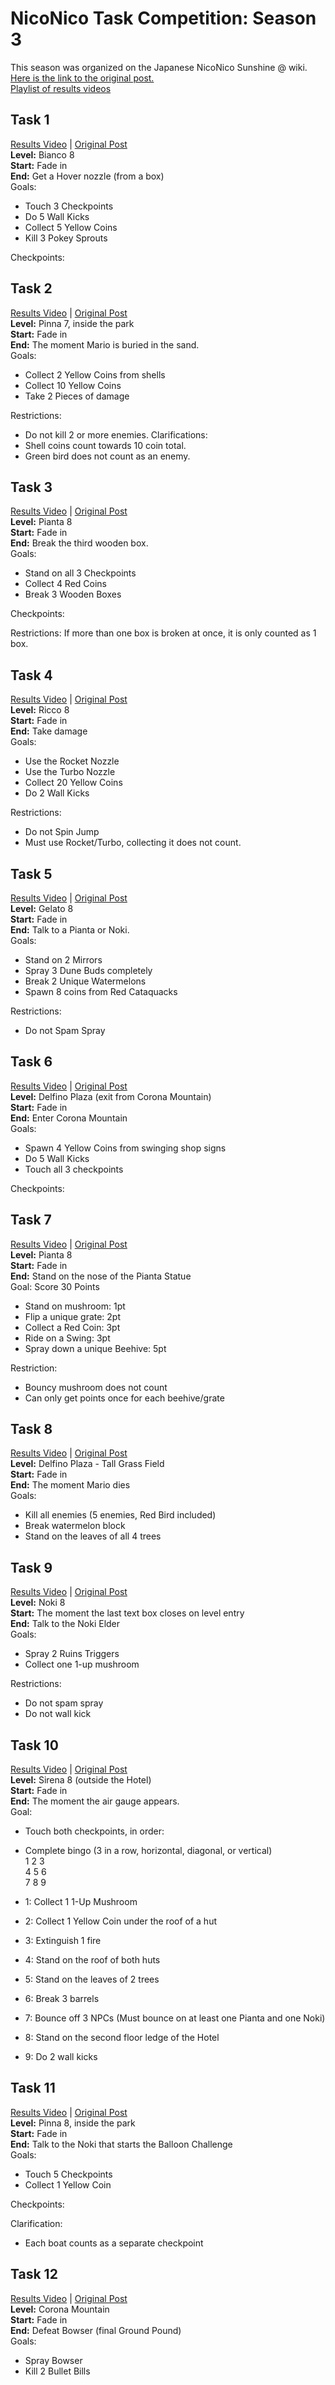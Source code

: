 # NicoNico Task Competition: Season 3
This season was organized on the Japanese NicoNico Sunshine @ wiki.  
[Here is the link to the original post.](https://www49.atwiki.jp/mario-sunshine/pages/55.html)  
[Playlist of results videos](https://www.youtube.com/playlist?list=PLDQn8zHkFza_ZYg-3JZ49zolusjHfd_Sl)  

## Task 1
[Results Video](https://www.youtube.com/watch?v=J2990GFnp1w) | [Original Post](https://www49.atwiki.jp/mario-sunshine/pages/56.html)  
**Level:** Bianco 8  
**Start:** Fade in  
**End:** Get a Hover nozzle (from a box)  
Goals:  
* Touch 3 Checkpoints
* Do 5 Wall Kicks
* Collect 5 Yellow Coins
* Kill 3 Pokey Sprouts

Checkpoints:  


## Task 2
[Results Video](https://www.youtube.com/watch?v=XJRG1XwBVKQ) | [Original Post](https://www49.atwiki.jp/mario-sunshine/pages/57.html)  
**Level:** Pinna 7, inside the park  
**Start:** Fade in  
**End:** The moment Mario is buried in the sand.  
Goals: 
* Collect 2 Yellow Coins from shells
* Collect 10 Yellow Coins
* Take 2 Pieces of damage

Restrictions:
* Do not kill 2 or more enemies.
Clarifications:
* Shell coins count towards 10 coin total.
* Green bird does not count as an enemy.

## Task 3
[Results Video](https://www.youtube.com/watch?v=kRektHl0wz8) | [Original Post](https://www49.atwiki.jp/mario-sunshine/pages/58.html)  
**Level:** Pianta 8  
**Start:** Fade in  
**End:** Break the third wooden box.  
Goals: 
* Stand on all 3 Checkpoints
* Collect 4 Red Coins
* Break 3 Wooden Boxes

Checkpoints:

Restrictions:
If more than one box is broken at once, it is only counted as 1 box.

## Task 4
[Results Video](https://www.youtube.com/watch?v=ide_kS6F7AY) | [Original Post](https://www49.atwiki.jp/mario-sunshine/pages/59.html)  
**Level:** Ricco 8  
**Start:** Fade in  
**End:** Take damage  
Goals: 
* Use the Rocket Nozzle
* Use the Turbo Nozzle
* Collect 20 Yellow Coins
* Do 2 Wall Kicks

Restrictions:
* Do not Spin Jump
* Must use Rocket/Turbo, collecting it does not count.

## Task 5
[Results Video](https://www.youtube.com/watch?v=iahRVgwnJj4) | [Original Post](https://www49.atwiki.jp/mario-sunshine/pages/60.html)  
**Level:** Gelato 8  
**Start:** Fade in  
**End:** Talk to a Pianta or Noki.  
Goals: 
* Stand on 2 Mirrors
* Spray 3 Dune Buds completely
* Break 2 Unique Watermelons
* Spawn 8 coins from Red Cataquacks

Restrictions:
* Do not Spam Spray

## Task 6
[Results Video](https://www.youtube.com/watch?v=yK8JkVNSrUI) | [Original Post](https://www49.atwiki.jp/mario-sunshine/pages/61.html)  
**Level:** Delfino Plaza (exit from Corona Mountain)  
**Start:** Fade in  
**End:** Enter Corona Mountain  
Goals: 
* Spawn 4 Yellow Coins from swinging shop signs
* Do 5 Wall Kicks
* Touch all 3 checkpoints

Checkpoints:


## Task 7
[Results Video](https://www.youtube.com/watch?v=I6FJ3xZH-SA) | [Original Post](https://www49.atwiki.jp/mario-sunshine/pages/62.html)  
**Level:** Pianta 8  
**Start:** Fade in  
**End:** Stand on the nose of the Pianta Statue  
Goal: Score 30 Points
* Stand on mushroom: 1pt
* Flip a unique grate: 2pt
* Collect a Red Coin: 3pt
* Ride on a Swing: 3pt
* Spray down a unique Beehive: 5pt

Restriction:
* Bouncy mushroom does not count
* Can only get points once for each beehive/grate

## Task 8
[Results Video](https://www.youtube.com/watch?v=KHjeFdyW3I4) | [Original Post](https://www49.atwiki.jp/mario-sunshine/pages/63.html)  
**Level:** Delfino Plaza - Tall Grass Field  
**Start:** Fade in  
**End:** The moment Mario dies  
Goals: 
* Kill all enemies (5 enemies, Red Bird included)
* Break watermelon block
* Stand on the leaves of all 4 trees

## Task 9
[Results Video](https://www.youtube.com/watch?v=62retmWk06g) | [Original Post](https://www49.atwiki.jp/mario-sunshine/pages/64.html)  
**Level:** Noki 8  
**Start:** The moment the last text box closes on level entry  
**End:** Talk to the Noki Elder  
Goals: 
* Spray 2 Ruins Triggers
* Collect one 1-up mushroom

Restrictions:
* Do not spam spray
* Do not wall kick

## Task 10
[Results Video](https://www.youtube.com/watch?v=T79VwUUeUO0) | [Original Post](https://www49.atwiki.jp/mario-sunshine/pages/65.html)  
**Level:** Sirena 8 (outside the Hotel)  
**Start:** Fade in  
**End:** The moment the air gauge appears.  
Goal: 
* Touch both checkpoints, in order:  
  
* Complete bingo (3 in a row, horizontal, diagonal, or vertical)  
1	2	3  
4	5	6  
7	8	9  
* 1: Collect 1 1-Up Mushroom
* 2: Collect 1 Yellow Coin under the roof of a hut
* 3: Extinguish 1 fire
* 4: Stand on the roof of both huts
* 5: Stand on the leaves of 2 trees
* 6: Break 3 barrels
* 7: Bounce off 3 NPCs (Must bounce on at least one Pianta and one Noki)
* 8: Stand on the second floor ledge of the Hotel
* 9: Do 2 wall kicks

## Task 11
[Results Video](https://www.youtube.com/watch?v=TW0Z_fFGy20) | [Original Post](https://www49.atwiki.jp/mario-sunshine/pages/66.html)  
**Level:** Pinna 8, inside the park  
**Start:** Fade in  
**End:** Talk to the Noki that starts the Balloon Challenge  
Goals: 
* Touch 5 Checkpoints
* Collect 1 Yellow Coin

Checkpoints:
  
Clarification:
* Each boat counts as a separate checkpoint

## Task 12
[Results Video](https://www.youtube.com/watch?v=KsJ_4rRv43M) | [Original Post](https://www49.atwiki.jp/mario-sunshine/pages/67.html)  
**Level:** Corona Mountain  
**Start:** Fade in  
**End:** Defeat Bowser (final Ground Pound)  
Goals: 
* Spray Bowser
* Kill 2 Bullet Bills
